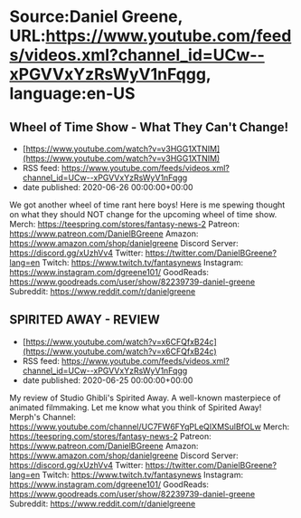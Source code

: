 # Source:Daniel Greene, URL:https://www.youtube.com/feeds/videos.xml?channel_id=UCw--xPGVVxYzRsWyV1nFqgg, language:en-US

## Wheel of Time Show - What They Can't Change!
 - [https://www.youtube.com/watch?v=v3HGG1XTNIM](https://www.youtube.com/watch?v=v3HGG1XTNIM)
 - RSS feed: https://www.youtube.com/feeds/videos.xml?channel_id=UCw--xPGVVxYzRsWyV1nFqgg
 - date published: 2020-06-26 00:00:00+00:00

We got another wheel of time rant here boys! Here is me spewing thought on what they should NOT change for the upcoming wheel of time show. 
Merch: https://teespring.com/stores/fantasy-news-2
Patreon: https://www.patreon.com/DanielBGreene
Amazon: https://www.amazon.com/shop/danielgreene
Discord Server: https://discord.gg/xUzhVv4
Twitter: https://twitter.com/DanielBGreene?lang=en
Twitch: https://www.twitch.tv/fantasynews
Instagram: https://www.instagram.com/dgreene101/
GoodReads: https://www.goodreads.com/user/show/82239739-daniel-greene
Subreddit: https://www.reddit.com/r/danielgreene

## SPIRITED AWAY - REVIEW
 - [https://www.youtube.com/watch?v=x6CFQfxB24c](https://www.youtube.com/watch?v=x6CFQfxB24c)
 - RSS feed: https://www.youtube.com/feeds/videos.xml?channel_id=UCw--xPGVVxYzRsWyV1nFqgg
 - date published: 2020-06-25 00:00:00+00:00

My review of Studio Ghibli's Spirited Away. A well-known masterpiece of animated filmmaking. Let me know what you think of Spirited Away! 
Merph's Channel: https://www.youtube.com/channel/UC7FW6FYqPLeQIXMSulBfOLw
Merch: https://teespring.com/stores/fantasy-news-2
Patreon: https://www.patreon.com/DanielBGreene
Amazon: https://www.amazon.com/shop/danielgreene
Discord Server: https://discord.gg/xUzhVv4
Twitter: https://twitter.com/DanielBGreene?lang=en
Twitch: https://www.twitch.tv/fantasynews
Instagram: https://www.instagram.com/dgreene101/
GoodReads: https://www.goodreads.com/user/show/82239739-daniel-greene
Subreddit: https://www.reddit.com/r/danielgreene

